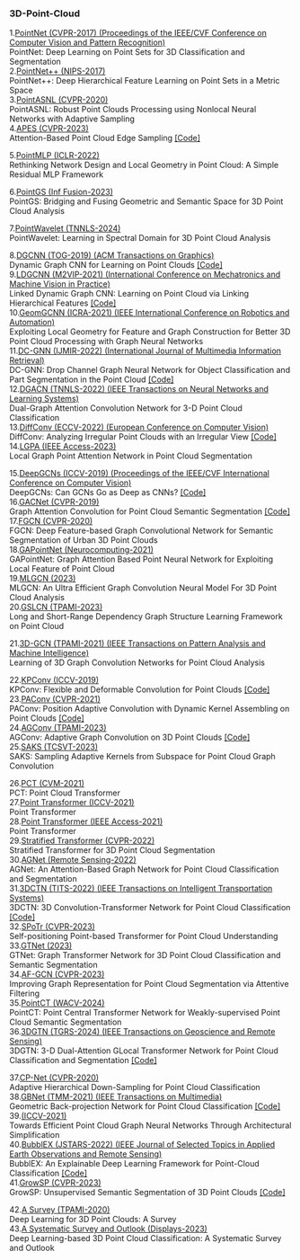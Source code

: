### 3D-Point-Cloud
1.[PointNet (CVPR-2017) (Proceedings of the IEEE/CVF Conference on Computer Vision and Pattern Recognition)](https://openaccess.thecvf.com/content_cvpr_2017/papers/Qi_PointNet_Deep_Learning_CVPR_2017_paper.pdf) </br>
PointNet: Deep Learning on Point Sets for 3D Classification and Segmentation </br>
2.[PointNet++ (NIPS-2017)](https://proceedings.neurips.cc/paper_files/paper/2017/file/d8bf84be3800d12f74d8b05e9b89836f-Paper.pdf) </br>
PointNet++: Deep Hierarchical Feature Learning on Point Sets in a Metric Space </br>
3.[PointASNL (CVPR-2020)](https://openaccess.thecvf.com/content_CVPR_2020/papers/Yan_PointASNL_Robust_Point_Clouds_Processing_Using_Nonlocal_Neural_Networks_With_CVPR_2020_paper.pdf) </br>
PointASNL: Robust Point Clouds Processing using Nonlocal Neural Networks with Adaptive Sampling </br>
4.[APES (CVPR-2023)](https://openaccess.thecvf.com/content/CVPR2023/papers/Wu_Attention-Based_Point_Cloud_Edge_Sampling_CVPR_2023_paper.pdf) </br>
Attention-Based Point Cloud Edge Sampling [[Code]](https://github.com/JunweiZheng93/APES) </br>

5.[PointMLP (ICLR-2022)](https://arxiv.org/pdf/2202.07123.pdf) </br>
Rethinking Network Design and Local Geometry in Point Cloud: A Simple Residual MLP Framework </br>

6.[PointGS (Inf Fusion-2023)](https://www.sciencedirect.com/science/article/pii/S1566253522001853?ref=pdf_download&fr=RR-2&rr=87a409e5cc1e0fe3) </br>
PointGS: Bridging and Fusing Geometric and Semantic Space for 3D Point Cloud Analysis </br>

7.[PointWavelet (TNNLS-2024)](https://ieeexplore.ieee.org/stamp/stamp.jsp?tp=&arnumber=10444053) </br>
PointWavelet: Learning in Spectral Domain for 3D Point Cloud Analysis </br>

8.[DGCNN (TOG-2019) (ACM Transactions on Graphics)](https://dl.acm.org/doi/pdf/10.1145/3326362) </br>
Dynamic Graph CNN for Learning on Point Clouds [[Code]](https://github.com/WangYueFt/dgcnn?tab=readme-ov-file) </br>
9.[LDGCNN (M2VIP-2021) (International Conference on Mechatronics and Machine Vision in Practice)](https://ieeexplore.ieee.org/stamp/stamp.jsp?tp=&arnumber=9665104) </br>
Linked Dynamic Graph CNN: Learning on Point Cloud via Linking Hierarchical Features [[Code]](https://github.com/KuangenZhang/ldgcnn) </br>
10.[GeomGCNN (ICRA-2021) (IEEE International Conference on Robotics and Automation)](https://ieeexplore.ieee.org/abstract/document/9561327) </br>
Exploiting Local Geometry for Feature and Graph Construction for Better 3D Point Cloud Processing with Graph Neural Networks </br>
11.[DC-GNN (IJMIR-2022) (International Journal of Multimedia Information Retrieval)](https://link.springer.com/article/10.1007/s13735-022-00236-7) </br>
DC-GNN: Drop Channel Graph Neural Network for Object Classification and Part Segmentation in the Point Cloud [[Code]](https://github.com/merazlab/DC-GNN) </br>
12.[DGACN (TNNLS-2022) (IEEE Transactions on Neural Networks and Learning Systems)](https://ieeexplore.ieee.org/abstract/document/9750402) </br>
Dual-Graph Attention Convolution Network for 3-D Point Cloud Classification </br>
13.[DiffConv (ECCV-2022) (European Conference on Computer Vision)](https://link.springer.com/chapter/10.1007/978-3-031-20062-5_22) </br>
DiffConv: Analyzing Irregular Point Clouds with an Irregular View [[Code]](https://github.com/mmmmimic/diffConvNet) </br>
14.[LGPA (IEEE Access-2023)](https://ieeexplore.ieee.org/abstract/document/10091108) </br>
Local Graph Point Attention Network in Point Cloud Segmentation </br>

15.[DeepGCNs (ICCV-2019) (Proceedings of the IEEE/CVF International Conference on Computer Vision)](https://openaccess.thecvf.com/content_ICCV_2019/papers/Li_DeepGCNs_Can_GCNs_Go_As_Deep_As_CNNs_ICCV_2019_paper.pdf) </br>
DeepGCNs: Can GCNs Go as Deep as CNNs? [[Code]](https://github.com/lightaime/deep_gcns_torch?tab=readme-ov-file) </br>
16.[GACNet (CVPR-2019)](https://openaccess.thecvf.com/content_CVPR_2019/papers/Wang_Graph_Attention_Convolution_for_Point_Cloud_Semantic_Segmentation_CVPR_2019_paper.pdf) </br>
Graph Attention Convolution for Point Cloud Semantic Segmentation [[Code]](https://github.com/yanx27/GACNet) </br>
17.[FGCN (CVPR-2020)](https://openaccess.thecvf.com/content_CVPRW_2020/papers/w11/Khan_FGCN_Deep_Feature-Based_Graph_Convolutional_Network_for_Semantic_Segmentation_of_CVPRW_2020_paper.pdf) </br>
FGCN: Deep Feature-based Graph Convolutional Network for Semantic Segmentation of Urban 3D Point Clouds</br>
18.[GAPointNet (Neurocomputing-2021)](https://www.sciencedirect.com/science/article/abs/pii/S0925231221001776) </br>
GAPointNet: Graph Attention Based Point Neural Network for Exploiting Local Feature of Point Cloud </br>
19.[MLGCN (2023)](https://arxiv.org/abs/2303.17748) </br>
MLGCN: An Ultra Efficient Graph Convolution Neural Model For 3D Point Cloud Analysis </br>
20.[GSLCN (TPAMI-2023)](https://ieeexplore.ieee.org/stamp/stamp.jsp?tp=&arnumber=10193837) </br>
Long and Short-Range Dependency Graph Structure Learning Framework on Point Cloud </br>

21.[3D-GCN (TPAMI-2021) (IEEE Transactions on Pattern Analysis and Machine Intelligence)](https://ieeexplore.ieee.org/stamp/stamp.jsp?tp=&arnumber=9355025) </br>
Learning of 3D Graph Convolution Networks for Point Cloud Analysis </br>

22.[KPConv (ICCV-2019)](https://openaccess.thecvf.com/content_ICCV_2019/papers/Thomas_KPConv_Flexible_and_Deformable_Convolution_for_Point_Clouds_ICCV_2019_paper.pdf) </br>
KPConv: Flexible and Deformable Convolution for Point Clouds [[Code]](https://github.com/HuguesTHOMAS/KPConv) </br>
23.[PAConv (CVPR-2021)](https://openaccess.thecvf.com/content/CVPR2021/papers/Xu_PAConv_Position_Adaptive_Convolution_With_Dynamic_Kernel_Assembling_on_Point_CVPR_2021_paper.pdf) </br>
PAConv: Position Adaptive Convolution with Dynamic Kernel Assembling on Point Clouds [[Code]](https://github.com/CVMI-Lab/PAConv) </br>
24.[AGConv (TPAMI-2023)](https://arxiv.org/pdf/2206.04665.pdf) </br>
AGConv: Adaptive Graph Convolution on 3D Point Clouds [[Code]](https://github.com/hrzhou2/AdaptConv-master) </br>
25.[SAKS (TCSVT-2023)](https://ieeexplore.ieee.org/stamp/stamp.jsp?tp=&arnumber=10091154) </br>
SAKS: Sampling Adaptive Kernels from Subspace for Point Cloud Graph Convolution  </br>

26.[PCT (CVM-2021)](https://link.springer.com/content/pdf/10.1007/s41095-021-0229-5.pdf) </br>
PCT: Point Cloud Transformer  </br>
27.[Point Transformer (ICCV-2021)](https://openaccess.thecvf.com/content/ICCV2021/papers/Zhao_Point_Transformer_ICCV_2021_paper.pdf) </br>
Point Transformer  </br>
28.[Point Transformer (IEEE Access-2021)](https://ieeexplore.ieee.org/stamp/stamp.jsp?arnumber=9552005) </br>
Point Transformer  </br>
29.[Stratified Transformer (CVPR-2022)](https://openaccess.thecvf.com/content/CVPR2022/papers/Lai_Stratified_Transformer_for_3D_Point_Cloud_Segmentation_CVPR_2022_paper.pdf) </br>
Stratified Transformer for 3D Point Cloud Segmentation </br>
30.[AGNet (Remote Sensing-2022)](https://www.mdpi.com/2072-4292/14/4/1036) </br>
AGNet: An Attention-Based Graph Network for Point Cloud Classification and Segmentation  </br>
31.[3DCTN (TITS-2022) (IEEE Transactions on Intelligent Transportation Systems)](https://ieeexplore.ieee.org/stamp/stamp.jsp?tp=&arnumber=9861747) </br>
3DCTN: 3D Convolution-Transformer Network for Point Cloud Classification  [[Code]](https://github.com/d62lu/3DCTN) </br>
32.[SPoTr (CVPR-2023)](https://openaccess.thecvf.com/content/CVPR2023/papers/Park_Self-Positioning_Point-Based_Transformer_for_Point_Cloud_Understanding_CVPR_2023_paper.pdf) </br>
Self-positioning Point-based Transformer for Point Cloud Understanding </br>
33.[GTNet (2023)](https://arxiv.org/pdf/2305.15213) </br>
GTNet: Graph Transformer Network for 3D Point Cloud Classification and Semantic Segmentation </br>
34.[AF-GCN (CVPR-2023)](https://openaccess.thecvf.com/content/CVPR2023/papers/Zhang_Improving_Graph_Representation_for_Point_Cloud_Segmentation_via_Attentive_Filtering_CVPR_2023_paper.pdf) </br>
Improving Graph Representation for Point Cloud Segmentation via Attentive Filtering </br>
35.[PointCT (WACV-2024)](https://openaccess.thecvf.com/content/WACV2024/papers/Tran_PointCT_Point_Central_Transformer_Network_for_Weakly-Supervised_Point_Cloud_Semantic_WACV_2024_paper.pdf) </br>
PointCT: Point Central Transformer Network for Weakly-supervised Point Cloud Semantic Segmentation  </br>
36.[3DGTN (TGRS-2024) (IEEE Transactions on Geoscience and Remote Sensing)](https://ieeexplore.ieee.org/stamp/stamp.jsp?tp=&arnumber=10508408) </br>
3DGTN: 3-D Dual-Attention GLocal Transformer Network for Point Cloud Classification and Segmentation [[Code]](https://github.com/d62lu/3DGTN) </br>

37.[CP-Net (CVPR-2020)](https://openaccess.thecvf.com/content_CVPR_2020/papers/Nezhadarya_Adaptive_Hierarchical_Down-Sampling_for_Point_Cloud_Classification_CVPR_2020_paper.pdf) </br>
Adaptive Hierarchical Down-Sampling for Point Cloud Classification </br>
38.[GBNet (TMM-2021) (IEEE Transactions on Multimedia)](https://ieeexplore.ieee.org/abstract/document/9410405) </br>
Geometric Back-projection Network for Point Cloud Classification [[Code]](https://github.com/ShiQiu0419/GBNet) </br>
39.[(ICCV-2021)](https://openaccess.thecvf.com/content/ICCV2021W/DLGC/papers/Tailor_Towards_Efficient_Point_Cloud_Graph_Neural_Networks_Through_Architectural_Simplification_ICCVW_2021_paper.pdf) </br>
Towards Efficient Point Cloud Graph Neural Networks Through Architectural Simplification  </br>
40.[BubblEX (JSTARS-2022) (IEEE Journal of Selected Topics in Applied Earth Observations and Remote Sensing)](https://ieeexplore.ieee.org/abstract/document/9846966) </br>
BubblEX: An Explainable Deep Learning Framework for Point-Cloud Classification [[Code]](https://github.com/vrai-group/BubblEX) </br>
41.[GrowSP (CVPR-2023)](https://openaccess.thecvf.com/content/CVPR2023/papers/Zhang_GrowSP_Unsupervised_Semantic_Segmentation_of_3D_Point_Clouds_CVPR_2023_paper.pdf) </br>
GrowSP: Unsupervised Semantic Segmentation of 3D Point Clouds [[Code]](https://github.com/vLAR-group/GrowSP) </br>

42.[A Survey (TPAMI-2020)](https://ieeexplore.ieee.org/stamp/stamp.jsp?tp=&arnumber=10508408) </br>
Deep Learning for 3D Point Clouds: A Survey </br>
43.[A Systematic Survey and Outlook (Displays-2023)](https://ieeexplore.ieee.org/stamp/stamp.jsp?tp=&arnumber=10508408) </br>
Deep Learning-based 3D Point Cloud Classification: A Systematic Survey and Outlook </br>
